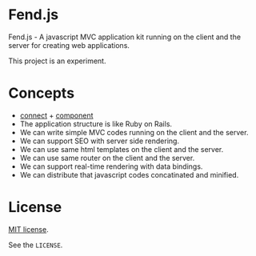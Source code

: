 # Fend.js

Fend.js - A javascript MVC application kit running on the client and the server for creating web applications.

This project is an experiment.

# Concepts
- [connect](https://github.com/senchalabs/connect) + [component](https://github.com/component)
- The application structure is like Ruby on Rails.
- We can write simple MVC codes running on the client and the server.
- We can support SEO with server side rendering.
- We can use same html templates on the client and the server.
- We can use same router on the client and the server.
- We can support real-time rendering with data bindings.
- We can distribute that javascript codes concatinated and minified.

# License

[MIT license](http://www.opensource.org/licenses/mit-license.php).

See the `LICENSE`.

